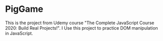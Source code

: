 # PigGame
This is the project from Udemy course "The Complete JavaScript Course 2020: Build Real Projects!". I Use this project to practice DOM manipulation in JavaScript.
